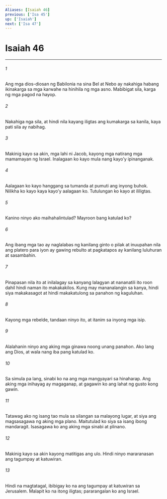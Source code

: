 ```yaml
---
Aliases: [Isaiah 46]
previous: ['Isa 45']
up: ['Isaiah']
next: ['Isa 47']
---
```

# Isaiah 46

***

###### 1
Ang mga dios-diosan ng Babilonia na sina Bel at Nebo ay nakahiga habang ikinakarga sa mga karwahe na hinihila ng mga asno. Mabibigat sila, karga ng mga pagod na hayop. 

###### 2
Nakahiga nga sila, at hindi nila kayang iligtas ang kumakarga sa kanila, kaya pati sila ay nabihag. 

###### 3
Makinig kayo sa akin, mga lahi ni Jacob, kayong mga natirang mga mamamayan ng Israel. Inalagaan ko kayo mula nang kayoʼy ipinanganak. 

###### 4
Aalagaan ko kayo hanggang sa tumanda at pumuti ang inyong buhok. Nilikha ko kayo kaya kayoʼy aalagaan ko. Tutulungan ko kayo at ililigtas. 

###### 5
Kanino ninyo ako maihahalintulad? Mayroon bang katulad ko? 

###### 6
Ang ibang mga tao ay naglalabas ng kanilang ginto o pilak at inuupahan nila ang platero para iyon ay gawing rebulto at pagkatapos ay kanilang luluhuran at sasambahin. 

###### 7
Pinapasan nila ito at inilalagay sa kanyang lalagyan at nananatili ito roon dahil hindi naman ito makakakilos. Kung may mananalangin sa kanya, hindi siya makakasagot at hindi makakatulong sa panahon ng kaguluhan. 

###### 8
Kayong mga rebelde, tandaan ninyo ito, at itanim sa inyong mga isip. 

###### 9
Alalahanin ninyo ang aking mga ginawa noong unang panahon. Ako lang ang Dios, at wala nang iba pang katulad ko. 

###### 10
Sa simula pa lang, sinabi ko na ang mga mangyayari sa hinaharap. Ang aking mga inihayag ay magaganap, at gagawin ko ang lahat ng gusto kong gawin. 

###### 11
Tatawag ako ng isang tao mula sa silangan sa malayong lugar, at siya ang magsasagawa ng aking mga plano. Maitutulad ko siya sa isang ibong mandaragit. Isasagawa ko ang aking mga sinabi at plinano. 

###### 12
Makinig kayo sa akin kayong matitigas ang ulo. Hindi ninyo mararanasan ang tagumpay at katuwiran. 

###### 13
Hindi na magtatagal, ibibigay ko na ang tagumpay at katuwiran sa Jerusalem. Malapit ko na itong iligtas; pararangalan ko ang Israel.
